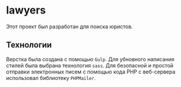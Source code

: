 # lawyers
Этот проект был разработан для поиска юристов. 
## Технологии
Верстка была создана с помощью `Gulp`. 
Для убновного написания стилей была выбрана технология `sass`. 
Для безопасной и простой отправки электронных писем с помощью кода PHP с веб-сервера использовал библиотеку `PHPMailer`.

